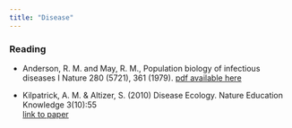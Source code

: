 ```yaml
---
title: "Disease"
---
```




### Reading

- Anderson, R. M. and May, R. M., Population biology of infectious diseases I Nature 280 (5721), 361 (1979). [pdf available here](https://www.nature.com/articles/280361a0)

- Kilpatrick, A. M. \& Altizer, S. (2010) Disease Ecology. Nature Education Knowledge 3(10):55  
[link to paper](https://www.nature.com/scitable/knowledge/library/disease-ecology-15947677)


 

 




